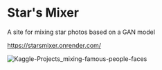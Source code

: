 # Star's Mixer
 A site for mixing star photos based on a GAN model  
 
 https://starsmixer.onrender.com/  
 
![Kaggle-Projects_mixing-famous-people-faces](https://user-images.githubusercontent.com/97759783/230910738-f182d3bb-a6c8-4734-a11f-33a665cadcfc.jpg)
